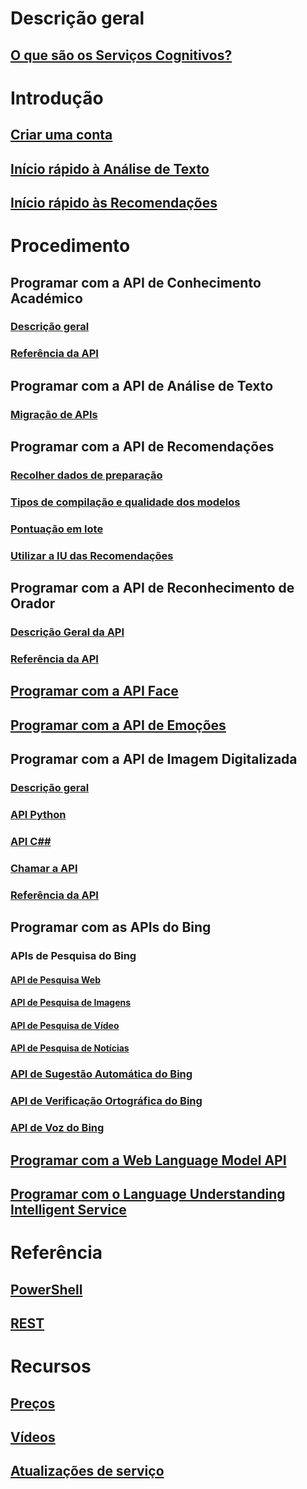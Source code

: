 
# Descrição geral
## [O que são os Serviços Cognitivos?](https://azure.microsoft.com/services/cognitive-services/)
# Introdução
## [Criar uma conta](cognitive-services-apis-create-account.md)
## [Início rápido à Análise de Texto](cognitive-services-text-analytics-quick-start.md)
## [Início rápido às Recomendações](cognitive-services-recommendations-quick-start.md)

# Procedimento
## Programar com a API de Conhecimento Académico
### [Descrição geral](https://www.microsoft.com/cognitive-services/en-us/academic-knowledge-api/documentation/overview)
### [Referência da API](https://dev.projectoxford.ai/docs/services/56332331778daf02acc0a50b/operations/565d9001ca73072048922d97)

## Programar com a API de Análise de Texto
### [Migração de APIs](cognitive-services-text-analytics-api-migration.md)
## Programar com a API de Recomendações
### [Recolher dados de preparação](cognitive-services-recommendations-collecting-data.md)
### [Tipos de compilação e qualidade dos modelos](cognitive-services-recommendations-buildtypes.md)
### [Pontuação em lote](cognitive-services-recommendations-batch-scoring.md)
### [Utilizar a IU das Recomendações](cognitive-services-recommendations-ui-intro.md)

## Programar com a API de Reconhecimento de Orador
### [Descrição Geral da API](https://www.microsoft.com/cognitive-services/en-us/speaker-recognition-api/documentation)
### [Referência da API](https://dev.projectoxford.ai/docs/services/563309b6778daf02acc0a508/operations/5645c3271984551c84ec6797)
## [Programar com a API Face](https://www.microsoft.com/cognitive-services/en-us/face-api/documentation/overview)
## [Programar com a API de Emoções](https://www.microsoft.com/cognitive-services/en-us/emotion-api/documentation)

## Programar com a API de Imagem Digitalizada
### [Descrição geral](https://www.microsoft.com/cognitive-services/en-us/computer-vision-api/documentation)
### [API Python](https://www.microsoft.com/cognitive-services/en-us/computer-vision-api/documentation/getstarted/getstartedwithpython)
### [API C##](https://www.microsoft.com/cognitive-services/en-us/computer-vision-api/documentation/getstarted/getstartedvisionapiforwindows)
### [Chamar a API](https://www.microsoft.com/cognitive-services/en-us/Computer-Vision-API/documentation/vision-api-how-to-topics/HowToCallVisionAPI)
### [Referência da API](https://dev.projectoxford.ai/docs/services/56f91f2d778daf23d8ec6739/operations/56f91f2e778daf14a499e1fa)

## Programar com as APIs do Bing
### APIs de Pesquisa do Bing
#### [API de Pesquisa Web](https://www.microsoft.com/cognitive-services/en-us/bing-web-search-api/documentation)
#### [API de Pesquisa de Imagens](https://www.microsoft.com/cognitive-services/en-us/bing-image-search-api/documentation)
#### [API de Pesquisa de Vídeo](https://www.microsoft.com/cognitive-services/en-us/bing-video-search-api/documentation)
#### [API de Pesquisa de Notícias](https://www.microsoft.com/cognitive-services/en-us/bing-news-search-api/documentation)
### [API de Sugestão Automática do Bing](https://www.microsoft.com/cognitive-services/en-us/bing-autosuggest-api/documentation)
### [API de Verificação Ortográfica do Bing](https://www.microsoft.com/cognitive-services/en-us/bing-spell-check-api/documentation)
### [API de Voz do Bing](https://www.microsoft.com/cognitive-services/en-us/speech-api/documentation/overview)

## [Programar com a Web Language Model API](https://www.microsoft.com/cognitive-services/en-us/web-language-model-api/documentation)
## [Programar com o Language Understanding Intelligent Service](https://www.luis.ai/Help/)

# Referência
## [PowerShell](/powershell/resourcemanager/azurerm.cognitiveservices/v0.4.1/azurerm.cognitiveservices)
## [REST](https://docs.microsoft.com/rest/api/cognitiveservices/)

# Recursos 
## [Preços](https://azure.microsoft.com/pricing/details/cognitive-services/)
## [Vídeos](https://azure.microsoft.com/documentation/videos/index/?services=cognitive-services)
## [Atualizações de serviço](https://azure.microsoft.com/updates/?product=cognitive-services)
